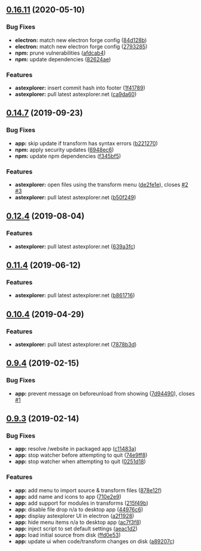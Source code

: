 ## [0.16.11](https://github.com/JamieMason/astexplorer.app/compare/0.14.7...0.16.11) (2020-05-10)

### Bug Fixes

- **electron:** match new electron forge config
  ([84d128b](https://github.com/JamieMason/astexplorer.app/commit/84d128bd7e433f7058d3c14fe2a42230cd6cf3c2))
- **electron:** match new electron forge config
  ([2793285](https://github.com/JamieMason/astexplorer.app/commit/2793285445cc7f8ae2b9b2b525dbb06c999a4dc5))
- **npm:** prune vulnerabilities
  ([afdcab4](https://github.com/JamieMason/astexplorer.app/commit/afdcab425ef243921d6d6011fa0caac775da053f))
- **npm:** update dependencies
  ([82624ae](https://github.com/JamieMason/astexplorer.app/commit/82624aea3b20bd2cb7074e4fdb63b903f2dfba56))

### Features

- **astexplorer:** insert commit hash into footer
  ([1f41789](https://github.com/JamieMason/astexplorer.app/commit/1f417893d23f68649b0355dd459e3894607c3ace))
- **astexplorer:** pull latest astexplorer.net
  ([ca9da60](https://github.com/JamieMason/astexplorer.app/commit/ca9da6057df76d34f183433cba11290c1e0a11ed))

## [0.14.7](https://github.com/JamieMason/astexplorer.app/compare/0.12.4...0.14.7) (2019-09-23)

### Bug Fixes

- **app:** skip update if transform has syntax errors
  ([b221270](https://github.com/JamieMason/astexplorer.app/commit/b221270bbb4416a8e002aaf44fb398656bcf9f9f))
- **npm:** apply security updates
  ([6948ec6](https://github.com/JamieMason/astexplorer.app/commit/6948ec62d21e50e5e46ef77d493006b77a02eb1d))
- **npm:** update npm dependencies
  ([f345bf5](https://github.com/JamieMason/astexplorer.app/commit/f345bf546f7ba918d873c46904933954fab8dd8c))

### Features

- **astexplorer:** open files using the transform menu
  ([de2fe1e](https://github.com/JamieMason/astexplorer.app/commit/de2fe1ebc41fc0eb05bb49f016a8f9aa5c7c1033)),
  closes [#2](https://github.com/JamieMason/astexplorer.app/issues/2)
  [#3](https://github.com/JamieMason/astexplorer.app/issues/3)
- **astexplorer:** pull latest astexplorer.net
  ([b50f249](https://github.com/JamieMason/astexplorer.app/commit/b50f249d84219f0d901c1a05ebf9514853046ab4))

## [0.12.4](https://github.com/JamieMason/astexplorer.app/compare/0.11.4...0.12.4) (2019-08-04)

### Features

- **astexplorer:** pull latest astexplorer.net
  ([639a3fc](https://github.com/JamieMason/astexplorer.app/commit/639a3fcdf385702811a28ee27afab75ece4f8fee))

## [0.11.4](https://github.com/JamieMason/astexplorer.app/compare/0.10.4...0.11.4) (2019-06-12)

### Features

- **astexplorer:** pull latest astexplorer.net
  ([b861716](https://github.com/JamieMason/astexplorer.app/commit/b86171639dcde7f59739fca07bf6531e0f6c3d2a))

## [0.10.4](https://github.com/JamieMason/astexplorer.app/compare/0.9.4...0.10.4) (2019-04-29)

### Features

- **astexplorer:** pull latest astexplorer.net
  ([7878b3d](https://github.com/JamieMason/astexplorer.app/commit/7878b3d0d3112a774ec4215829fd4d7e340ad603))

## [0.9.4](https://github.com/JamieMason/astexplorer.app/compare/0.9.3...0.9.4) (2019-02-15)

### Bug Fixes

- **app:** prevent message on beforeunload from showing
  ([7d94490](https://github.com/JamieMason/astexplorer.app/commit/7d944908941d96267e1d30d2685051e5cb79c6e9)),
  closes [#1](https://github.com/JamieMason/astexplorer.app/issues/1)

## [0.9.3](https://github.com/JamieMason/astexplorer.app/compare/a2f19289a4205c265a864490cff5bf066d3d66f5...0.9.3) (2019-02-14)

### Bug Fixes

- **app:** resolve /website in packaged app
  ([c11483a](https://github.com/JamieMason/astexplorer.app/commit/c11483a1fbdd85470e0b162e7695c204b4fde0c0))
- **app:** stop watcher before attempting to quit
  ([74e9ff8](https://github.com/JamieMason/astexplorer.app/commit/74e9ff87cc1892f891951881bf139abda7efd71b))
- **app:** stop watcher when attempting to quit
  ([0251d18](https://github.com/JamieMason/astexplorer.app/commit/0251d18907f6b4388df4feefd4dcb6957edd75ee))

### Features

- **app:** add menu to import source & transform files
  ([878e12f](https://github.com/JamieMason/astexplorer.app/commit/878e12fbd33abc8a2151676fc9bd4a0078698f99))
- **app:** add name and icons to app
  ([710e2e9](https://github.com/JamieMason/astexplorer.app/commit/710e2e9cb1a1506a6e8b17794e5a21ee333b1c08))
- **app:** add support for modules in transforms
  ([215f49b](https://github.com/JamieMason/astexplorer.app/commit/215f49b295eeb10f75a16a27ddf27f76ee80901a))
- **app:** disable file drop n/a to desktop app
  ([44976c6](https://github.com/JamieMason/astexplorer.app/commit/44976c6361910d944f10731b18ffe1784bf60249))
- **app:** display astexplorer UI in electron
  ([a2f1928](https://github.com/JamieMason/astexplorer.app/commit/a2f19289a4205c265a864490cff5bf066d3d66f5))
- **app:** hide menu items n/a to desktop app
  ([ac7f3f8](https://github.com/JamieMason/astexplorer.app/commit/ac7f3f8d0a3ab55449ace501b0f437e00e303c3e))
- **app:** inject script to set default settings
  ([aeac1d2](https://github.com/JamieMason/astexplorer.app/commit/aeac1d2790d851c25b10ef15633ca1dc54150efa))
- **app:** load initial source from disk
  ([ffd0e53](https://github.com/JamieMason/astexplorer.app/commit/ffd0e53e5b9095a6b90dbe141f58df267a697bf9))
- **app:** update ui when code/transform changes on disk
  ([a89207c](https://github.com/JamieMason/astexplorer.app/commit/a89207cc8940efcb30c72917eb00a42f6f1886c0))
